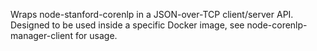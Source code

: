 
Wraps node-stanford-corenlp in a JSON-over-TCP client/server API.  Designed to be used inside a specific Docker image, see node-corenlp-manager-client for usage.